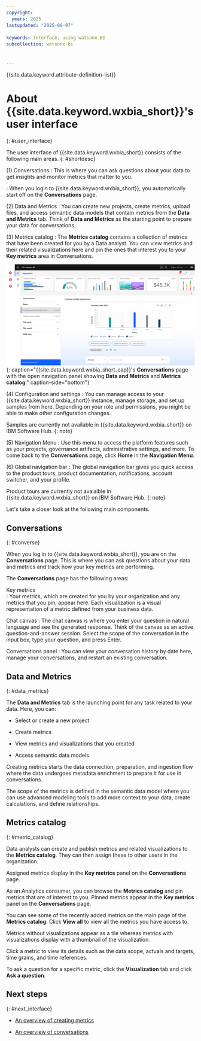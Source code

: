 ```yaml
---
copyright:
  years: 2025
lastupdated: "2025-08-07"

keywords: interface, using watsonx BI
subcollection: watsonx-bi


---
```


{{site.data.keyword.attribute-definition-list}}



# About {{site.data.keyword.wxbia_short}}'s user interface
{: #user_interface}

The user interface of {{site.data.keyword.wxbia_short}} consists of the following main areas. {: #shortdesc}

(1) Conversations
:   This is where you can ask questions about your data to get insights and monitor metrics that matter to you. 

:   When you login to {{site.data.keyword.wxbia_short}}, you automatically start off on the **Conversations** page. 

(2) Data and Metrics
:   You can create new projects, create metrics, upload files, and access semantic data models that contain metrics from the **Data and Metrics** tab. Think of **Data and Metrics** as the starting point to prepare your data for conversations. 

(3) Metrics catalog
:   The **Metrics catalog** contains a collection of metrics that have been created for you by a Data analyst. You can view metrics and their related visualizations here and pin the ones that interest you to your **Key metrics** area in Conversations. 

![{{site.data.keyword.wxbia_short_cap}}'s user interface showing Conversations](wxbi_conversations.png){: caption="{{site.data.keyword.wxbia_short_cap}}'s **Conversations** page with the open navigation panel showing **Data and Metrics** and **Metrics catalog**." caption-side="bottom"}

(4) Configuration and settings 
:   You can manage access to your {{site.data.keyword.wxbia_short}} instance, manage storage, and set up samples from here. Depending on your role and permissions, you might be able to make other configuration changes. 

  Samples are currently not available in {{site.data.keyword.wxbia_short}} on IBM Software Hub.
  {: note}

(5) Navigation Menu
:   Use this menu to access the platform features such as your projects, governance artifacts, administrative settings, and more. To come back to the **Conversations** page, click **Home** in the **Navigation Menu**.

(6) Global navigation bar 
:   The global navigation bar gives you quick access to the product tours, product documentation, notifications, account switcher, and your profile.  

  Product tours are currently not avaialble in {{site.data.keyword.wxbia_short}} on IBM Software Hub.
  {: note}
  
Let's take a closer look at the following main components.

## Conversations
{: #converse}

When you log in to {{site.data.keyword.wxbia_short}}, you are on the **Conversations** page. This is where you can ask questions about your data and metrics and track how your key metrics are performing.

The **Conversations** page has the following areas:

Key metrics  
:   Your metrics, which are created for you by your organization and any metrics that you pin, appear here. Each visualization is a visual representation of a metric defined from your business data. 

Chat canvas
:   The chat canvas is where you enter your question in natural language and see the generated response. Think of the canvas as an active question-and-answer session. Select the scope of the conversation in the input box, type your question, and press Enter.

Conversations panel
:   You can view your conversation history by date here, manage your conversations, and restart an existing conversation.

## Data and Metrics 
{: #data_metrics}

The **Data and Metrics** tab is the launching point for any task related to your data. Here, you can:

- Select or create a new project

- Create metrics

- View metrics and visualizations that you created 

- Access semantic data models 



Creating metrics starts the data connection, preparation, and ingestion flow where the data undergoes metadata enrichment to prepare it for use in conversations. 

The scope of the metrics is defined in the semantic data model where you can use advanced modeling tools to add more context to your data, create calculations, and define relationships.



## Metrics catalog
{: #metric_catalog}

Data analysts can create and publish metrics and related visualizations to the **Metrics catalog**. They can then assign these to other users in the organization. 

Assigned metrics display in the **Key metrics** panel on the **Conversations** page.

As an Analytics consumer, you can browse the **Metrics catalog** and pin metrics that are of interest to you. Pinned metrics appear in the **Key metrics** panel on the **Conversations** page. 

You can see some of the recently added metrics on the main page of the **Metrics catalog**. Click **View all** to view all the metrics you have access to. 

Metrics without visualizations appear as a tile whereas metrics with visualizations display with a thumbnail of the visualization.

Click a metric to view its details such as the data scope, actuals and targets, time grains, and time references. 

To ask a question for a specific metric, click the **Visualization** tab and click **Ask a question**. 

## Next steps
{: #next_interface}

- [An overview of creating metrics](/docs/watsonx-bi?topic=watsonx-bi-overview_metrics)

- [An overview of conversations](/docs/watsonx-bi?topic=watsonx-bi-conv_overview)

